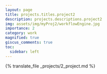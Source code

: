 ```yaml
---
layout: page
title: projects.titles.project2
description: projects.descriptions.project2
img: assets/img/myProj2/workflowEngine.jpg
importance: 2
category: work
magnified: true
giscus_comments: true
toc:
  sidebar: left
---
```


{% translate_file _projects/2_project.md %}